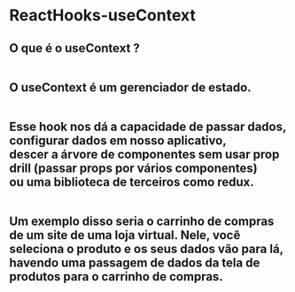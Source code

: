 # ReactHooks-useContext

<h2> O que é o useContext ? <br><br>
  
O useContext é um gerenciador de estado. <br><br>
  
Esse hook nos dá a capacidade de passar dados, configurar dados em nosso aplicativo, <br>
descer a árvore de componentes sem usar prop drill (passar props por vários componentes) <br> 
ou uma biblioteca de terceiros como redux.<br><br>

Um exemplo disso seria o carrinho de compras de um site de uma loja virtual. Nele, você seleciona o produto e os seus dados vão para lá, havendo uma passagem de dados da tela de produtos para o carrinho de compras. 
</h2>

